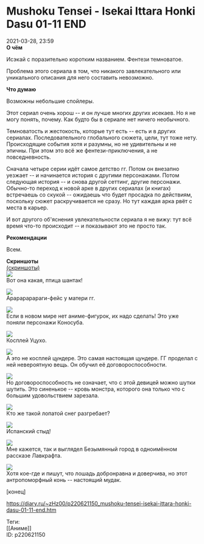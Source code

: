 Mushoku Tensei - Isekai Ittara Honki Dasu 01-11 END
====================================================

   
 2021-03-28, 23:59   
   **О чём**    
   
 Исэкай с поразительно коротким названием. Фентези темноватое.   
   
 Проблема этого сериала в том, что никакого завлекательного или уникального описания для него составить невозможно.   
   
   
  **Что думаю**    
   
 Возможны небольшие спойлеры.   
   
 Этот сериал очень хорош -- и он лучше многих других исекаев. Но я не могу понять, почему. Как будто бы в сериале нет ничего необычного.   
   
 Темноватость и жестокость, которые тут есть -- есть и в других сериалах. Последовательного глобального сюжета, цели, тут тоже нету. Происходящие события хотя и разумны, но не удивительны и не эпичны. При этом это всё же фентези-приключения, а не повседневность.   
   
 Сначала четыре серии идёт самое детство гг. Потом он внезапно уезжает -- и начинается история с другими персонажами. Потом следующая история -- и снова другой сеттинг, другие персонажи. Обычно-то переход к новой арке в других сериалах (и книгах) встречаешь со скукой -- ожидаешь что будет просадка по действиям, поскольку сюжет раскручивается не сразу. Но тут каждая арка рвёт с места в карьер.   
   
 И вот другого об'яснения увлекательности сериала я не вижу: тут всё время что-то происходит -- и показывают это не просто так.   
   
   
  **Рекомендации**    
   
 Всем.   
   
   
  **Скриншоты**    
  [(скриншоты)](https://zHz00.diary.ru/p220621150.htm?index=1#linkmore220621150m1)       
  [![](pics/x6aliH3l.png)](https://i.imgur.com/x6aliH3.png)    
 Вот она какая, птица шантак!   
   
  [![](pics/lwdLPckl.png)](https://i.imgur.com/lwdLPck.png)    
 Арарарарараги-фейс у матери гг.   
   
  [![](pics/0oqaH4El.png)](https://i.imgur.com/0oqaH4E.png)    
 Если в новом мире нет аниме-фигурок, их надо сделать! Это уже поняли персонажи Коносуба.   
   
  [![](pics/Abm09Jfl.png)](https://i.imgur.com/Abm09Jf.png)    
 Косплей Уцухо.   
   
  [![](pics/JVjf00Dl.png)](https://i.imgur.com/JVjf00D.png)    
 А это не косплей цундере. Это самая настоящая цундере. ГГ проделал с ней невероятную вещь. Он обучил её договороспособности.   
   
  [![](pics/CLK4AwKl.png)](https://i.imgur.com/CLK4AwK.png)    
 Но договороспособность не означает, что с этой девицей можно шутки шутить. Это синенькое -- кровь монстра, которого она только что с большим удовольствием зарезала.   
   
  [![](pics/1kT5mOZl.png)](https://i.imgur.com/1kT5mOZ.png)    
 Кто же такой лопатой снег разгребает?   
   
  [![](pics/5pysg5Nl.png)](https://i.imgur.com/5pysg5N.png)    
 Испанский стыд!   
   
  [![](pics/FuQszdal.png)](https://i.imgur.com/FuQszda.png)    
 Мне кажется, так и выглядел Безымянный город в одноимённом рассказе Лавкрафта.   
   
  [![](pics/Hz2eHGSl.png)](https://i.imgur.com/Hz2eHGS.png)    
 Хотя кое-где и пишут, что лошадь добронравна и доверчива, но этот антропоморфный конь -- настоящий мудак.   
      
 [конец]   
    
 <https://diary.ru/~zHz00/p220621150_mushoku-tensei-isekai-ittara-honki-dasu-01-11-end.htm>   
   
 Теги:   
 [[Аниме]]   
 ID: p220621150